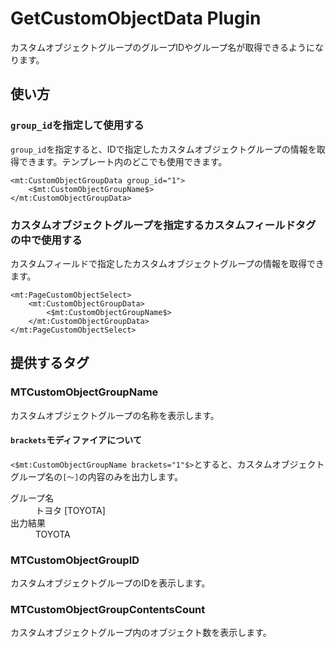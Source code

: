# GetCustomObjectData Plugin

カスタムオブジェクトグループのグループIDやグループ名が取得できるようになります。

## 使い方

### `group_id`を指定して使用する

`group_id`を指定すると、IDで指定したカスタムオブジェクトグループの情報を取得できます。テンプレート内のどこでも使用できます。

```
<mt:CustomObjectGroupData group_id="1">
    <$mt:CustomObjectGroupName$>
</mt:CustomObjectGroupData>
```

### カスタムオブジェクトグループを指定するカスタムフィールドタグの中で使用する

カスタムフィールドで指定したカスタムオブジェクトグループの情報を取得できます。

```
<mt:PageCustomObjectSelect>
    <mt:CustomObjectGroupData>
        <$mt:CustomObjectGroupName$>
    </mt:CustomObjectGroupData>
</mt:PageCustomObjectSelect>
```

## 提供するタグ

### MTCustomObjectGroupName

カスタムオブジェクトグループの名称を表示します。

#### `brackets`モディファイアについて

`<$mt:CustomObjectGroupName brackets="1"$>`とすると、カスタムオブジェクトグループ名の`[〜]`の内容のみを出力します。

<dl>
<dt>グループ名</dt>
<dd>トヨタ [TOYOTA]</dd>
<dt>出力結果</dt>
<dd>TOYOTA</dd>
</dl>

### MTCustomObjectGroupID

カスタムオブジェクトグループのIDを表示します。

### MTCustomObjectGroupContentsCount

カスタムオブジェクトグループ内のオブジェクト数を表示します。
